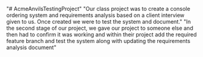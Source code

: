 "# AcmeAnvilsTestingProject" 
"Our class project was to create a console ordering system and requirements analysis based on a client interview given to us. Once created we were to test the system and document."
"In the second stage of our project, we gave our project to someone else and then had to confirm it was working and within their project add the required feature branch and test the system along with updating the requirements analysis document"
